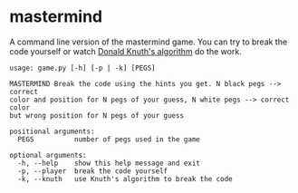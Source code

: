 # mastermind
A command line version of the mastermind game. You can try to break the code yourself or watch [Donald Knuth's algorithm](https://en.wikipedia.org/wiki/Mastermind_(board_game)#Five-guess_algorithm) do the work.
```
usage: game.py [-h] [-p | -k] [PEGS]

MASTERMIND Break the code using the hints you get. N black pegs --> correct
color and position for N pegs of your guess, N white pegs --> correct color
but wrong position for N pegs of your guess

positional arguments:
  PEGS          number of pegs used in the game

optional arguments:
  -h, --help    show this help message and exit
  -p, --player  break the code yourself
  -k, --knuth   use Knuth's algorithm to break the code
  ```